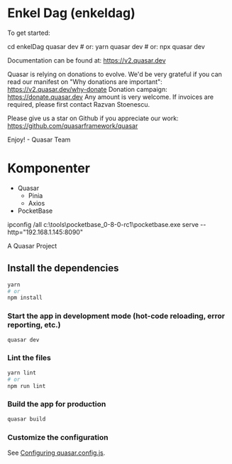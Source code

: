 # Enkel Dag (enkeldag)

To get started:

  cd enkelDag
  quasar dev # or: yarn quasar dev # or: npx quasar dev

Documentation can be found at: https://v2.quasar.dev

Quasar is relying on donations to evolve. We'd be very grateful if you can
read our manifest on "Why donations are important": https://v2.quasar.dev/why-donate
Donation campaign: https://donate.quasar.dev
Any amount is very welcome.
If invoices are required, please first contact Razvan Stoenescu.

Please give us a star on Github if you appreciate our work:
  https://github.com/quasarframework/quasar

Enjoy! - Quasar Team

# Komponenter

* Quasar
  * Pinia
  * Axios
* PocketBase

ipconfig /all
c:\tools\pocketbase_0-8-0-rc1\pocketbase.exe serve --http="192.168.1.145:8090"


A Quasar Project

## Install the dependencies
```bash
yarn
# or
npm install
```

### Start the app in development mode (hot-code reloading, error reporting, etc.)
```bash
quasar dev
```


### Lint the files
```bash
yarn lint
# or
npm run lint
```



### Build the app for production
```bash
quasar build
```

### Customize the configuration
See [Configuring quasar.config.js](https://v2.quasar.dev/quasar-cli-vite/quasar-config-js).
